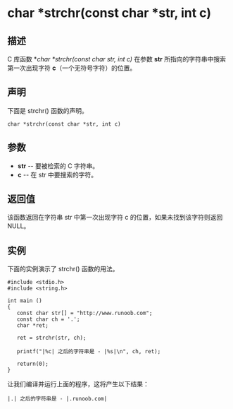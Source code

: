 # char *strchr(const char *str, int c)

## 描述

C 库函数 **char \*strchr(const char *str, int c)** 在参数 **str** 所指向的字符串中搜索第一次出现字符 **c**（一个无符号字符）的位置。

## 声明

下面是 strchr() 函数的声明。

```
char *strchr(const char *str, int c)
```

## 参数

- **str** -- 要被检索的 C 字符串。
- **c** -- 在 str 中要搜索的字符。

## 返回值

该函数返回在字符串 str 中第一次出现字符 c 的位置，如果未找到该字符则返回 NULL。

## 实例

下面的实例演示了 strchr() 函数的用法。

```
#include <stdio.h>
#include <string.h>

int main ()
{
   const char str[] = "http://www.runoob.com";
   const char ch = '.';
   char *ret;

   ret = strchr(str, ch);

   printf("|%c| 之后的字符串是 - |%s|\n", ch, ret);
   
   return(0);
}
```

让我们编译并运行上面的程序，这将产生以下结果：

```
|.| 之后的字符串是 - |.runoob.com|
```